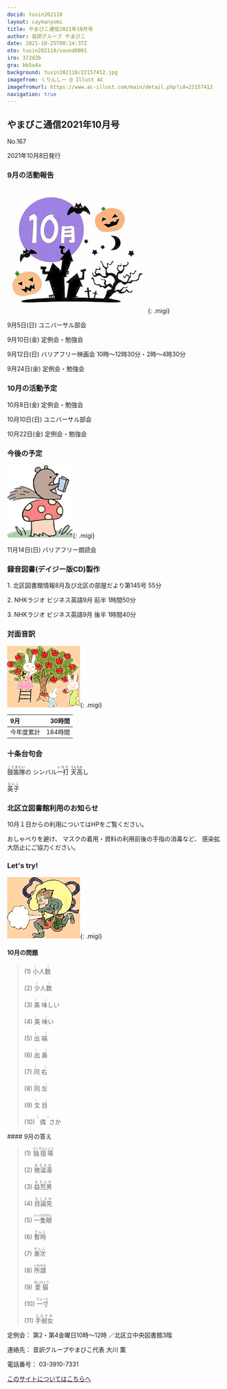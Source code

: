 ```yaml
---
docid: tusin202110
layout: caymanyomi
title: やまびこ通信2021年10月号
author: 音訳グループ やまびこ
date: 2021-10-25T00:14:37Z
oto: tusin202110/sound0001
iro: 372d2b
gra: bb5a4a
background: tusin202110/22157412.jpg
imagefrom: くりんしー @ Illust AC
imagefromurl: https://www.ac-illust.com/main/detail.php?id=22157412
navigation: true
---
```



## <span data-dur="4.21" data-begin="2.750" id="xmri_0001" markdown="1">やまびこ通信2021年10月号</span>

<span data-dur="2.551" data-begin="6.960" id="xmri_0002" markdown="1">No.167</span>

<span data-dur="5.578" data-begin="9.511" id="xmri_0003" markdown="1">2021年10月8日発行</span>


### <span data-dur="3.245" data-begin="20.114" id="xmri_0006" markdown="1">9月の活動報告</span>

![cut1](media/tusin202110/cut1.jpg){: .migi}

<span data-dur="1.894" data-begin="25.209" id="xmri_0008" markdown="1">9月5日(日)</span>
<span data-dur="2.504" data-begin="27.103" id="xmri_0009" markdown="1">ユニバーサル部会</span>

<span data-dur="1.887" data-begin="29.607" id="xmri_000A" markdown="1">9月10日(金)</span>
<span data-dur="2.986" data-begin="31.494" id="xmri_000B" markdown="1">定例会・勉強会</span>

<span data-dur="2.173" data-begin="34.480" id="xmri_000C" markdown="1">9月12日(日)</span>
<span data-dur="6.292" data-begin="36.653" id="xmri_000D" markdown="1">バリアフリー映画会 10時～12時30分・2時～4時30分</span>

<span data-dur="2.236" data-begin="42.945" id="xmri_000E" markdown="1">9月24日(金)</span>
<span data-dur="4.386" data-begin="45.181" id="xmri_000F" markdown="1">定例会・勉強会</span>


### <span data-dur="3.251" data-begin="49.567" id="xmri_0010" markdown="1">10月の活動予定</span>

<span data-dur="2.024" data-begin="52.818" id="xmri_0011" markdown="1">10月8日(金)</span>
<span data-dur="2.986" data-begin="54.842" id="xmri_0012" markdown="1">定例会・勉強会</span>

<span data-dur="2.054" data-begin="57.828" id="xmri_0013" markdown="1">10月10日(日)</span>
<span data-dur="2.504" data-begin="59.882" id="xmri_0014" markdown="1">ユニバーサル部会</span>

<span data-dur="2.391" data-begin="62.386" id="xmri_0015" markdown="1">10月22日(金)</span>
<span data-dur="4.386" data-begin="64.777" id="xmri_0016" markdown="1">定例会・勉強会</span>


### <span data-dur="2.63" data-begin="69.163" id="xmri_0017" markdown="1">今後の予定</span>

![cut2](media/tusin202110/cut2.jpg){: .migi}

<span data-dur="2.516" data-begin="73.643" id="xmri_0019" markdown="1">11月14日(日)</span>
<span data-dur="4.183" data-begin="76.159" id="xmri_001A" markdown="1">バリアフリー朗読会</span>


### <span data-dur="4.728" data-begin="80.342" id="xmri_001B" markdown="1">録音図書(デイジー版CD)製作</span>



<span data-dur="0.815" data-begin="86.689" id="xmri_001D" markdown="1">1. </span>
<span data-dur="5.546" data-begin="87.504" id="xmri_001E" markdown="1">北区図書館情報8月及び北区の部屋だより第145号</span>
<span data-dur="2.196" data-begin="93.050" id="xmri_001F" markdown="1">55分</span>

<span data-dur="0.704" data-begin="95.246" id="xmri_0020" markdown="1">2. </span>
<span data-dur="3.916" data-begin="95.950" id="xmri_0021" markdown="1">NHKラジオ ビジネス英語9月 前半</span>
<span data-dur="2.601" data-begin="99.866" id="xmri_0022" markdown="1">1時間50分</span>

<span data-dur="0.871" data-begin="102.467" id="xmri_0023" markdown="1">3. </span>
<span data-dur="3.883" data-begin="103.338" id="xmri_0024" markdown="1">NHKラジオ ビジネス英語9月 後半</span>
<span data-dur="4.067" data-begin="107.221" id="xmri_0025" markdown="1">1時間40分</span>


### <span data-dur="2.666" data-begin="111.288" id="xmri_0026" markdown="1">対面音訳</span>

![cut3](media/tusin202110/cut3.jpg){: .migi}

<span data-dur="0.972" data-begin="115.804" id="xmri_0028" markdown="1">9月</span>|<span data-dur="2.27" data-begin="116.776" id="xmri_0029" markdown="1">30時間</span>
|:---|---:|
<span data-dur="1.59" data-begin="119.046" id="xmri_002A" markdown="1">今年度累計</span>|<span data-dur="4.079" data-begin="120.636" id="xmri_002B" markdown="1">184時間</span>


### <span data-dur="2.768" data-begin="124.715" id="xmri_002C" markdown="1">十条台句会</span>

<span data-dur="9.306" data-begin="127.483" id="xmri_002D" markdown="1"><ruby>鼓笛隊<rp>(</rp><rt>こてきたい</rt><rp>)</rp></ruby>の シンバル<ruby>一打<rp>(</rp><rt>いちだ</rt><rp>)</rp>
 </ruby><ruby>天<rp>(</rp><rt>てん</rt><rp>)</rp></ruby><ruby>高<rp>(</rp><rt>たか</rt><rp>)</rp></ruby>し</span>


<span data-dur="3.257" data-begin="136.789" id="xmri_002E" markdown="1" class="haigo"><ruby>英子<rp>(</rp><rt>えいこ</rt><rp>)</rp></ruby></span>


### <span data-dur="4.024" data-begin="140.046" id="xmri_002F" markdown="1">北区立図書館利用のお知らせ</span>

<span data-dur="5.976" data-begin="144.070" id="xmri_0030" markdown="1">10月１日からの利用についてはHPをご覧ください。</span>

<span data-dur="1.452" data-begin="150.046" id="xmri_0031" markdown="1">おしゃべりを避け、</span>
<span data-dur="4.362" data-begin="151.498" id="xmri_0032" markdown="1">マスクの着用・資料の利用前後の手指の消毒など、</span>
<span data-dur="5.044" data-begin="155.860" id="xmri_0033" markdown="1">感染拡大防止にご協力ください。</span>


### <span data-dur="2.449" data-begin="161.404" id="xmri_0035" markdown="1">Let's try!</span>

![cut4](media/tusin202110/cut4.jpg){: .migi}


#### <span data-dur="2.799" data-begin="165.703" id="xmri_0037" markdown="1">10月の問題</span>





<blockquote markdown="1">
(1) <ruby>小人数<rp>(</rp><rt>（　　　）</rt><rp>)</rp></ruby>

(2) <ruby>少人数<rp>(</rp><rt>（　　　）</rt><rp>)</rp></ruby>

(3) <ruby>美味<rp>(</rp><rt>（　　　）</rt><rp>)</rp></ruby>しい

(4) <ruby>美味<rp>(</rp><rt>（　　　）</rt><rp>)</rp></ruby>い

(5) <ruby>出端<rp>(</rp><rt>（　　　）</rt><rp>)</rp></ruby>

(6) <ruby>出鼻<rp>(</rp><rt>（　　　）</rt><rp>)</rp></ruby>

(7) <ruby>同右<rp>(</rp><rt>（　　　）</rt><rp>)</rp></ruby>

(8) <ruby>同左<rp>(</rp><rt>（　　　）</rt><rp>)</rp></ruby>

(9) <ruby>文目<rp>(</rp><rt>（　　　）</rt><rp>)</rp></ruby>

(10) <ruby>偶<rp>(</rp><rt>（　　　）</rt><rp>)</rp></ruby>さか


</blockquote>
#### <span data-dur="2.644" data-begin="173.027" id="xmri_0039" markdown="1">9月の答え</span>

<blockquote markdown="1">
<span data-dur="1.178" data-begin="175.671" id="xmri_003A" markdown="1">(1) </span>
<span data-dur="2.56" data-begin="176.849" id="xmri_003B" markdown="1"><ruby>独擅場<rp>(</rp><rt>どくせんじょう</rt><rp>)</rp></ruby></span>

<span data-dur="1.017" data-begin="179.409" id="xmri_003C" markdown="1">(2) </span>
<span data-dur="2.308" data-begin="180.426" id="xmri_003D" markdown="1"><ruby>微温湯<rp>(</rp><rt>ぬるまゆ</rt><rp>)</rp></ruby></span>

<span data-dur="1.144" data-begin="182.734" id="xmri_003E" markdown="1">(3) </span>
<span data-dur="2.262" data-begin="183.878" id="xmri_003F" markdown="1"><ruby>益荒男<rp>(</rp><rt>ますらお</rt><rp>)</rp></ruby></span>

<span data-dur="1.118" data-begin="186.140" id="xmri_0040" markdown="1">(4) </span>
<span data-dur="2.263" data-begin="187.258" id="xmri_0041" markdown="1"><ruby>目論見<rp>(</rp><rt>もくろみ</rt><rp>)</rp></ruby></span>

<span data-dur="1.046" data-begin="189.521" id="xmri_0042" markdown="1">(5) </span>
<span data-dur="2.443" data-begin="190.567" id="xmri_0043" markdown="1"><ruby>一隻眼<rp>(</rp><rt>いっせきがん</rt><rp>)</rp></ruby></span>

<span data-dur="1.177" data-begin="193.010" id="xmri_0044" markdown="1">(6) </span>
<span data-dur="2.171" data-begin="194.187" id="xmri_0045" markdown="1"><ruby>暫時<rp>(</rp><rt>ざんじ</rt><rp>)</rp></ruby></span>

<span data-dur="1.17" data-begin="196.358" id="xmri_0046" markdown="1">(7) </span>
<span data-dur="2.153" data-begin="197.528" id="xmri_0047" markdown="1"><ruby>漸次<rp>(</rp><rt>ぜんじ</rt><rp>)</rp></ruby></span>

<span data-dur="1.211" data-begin="199.681" id="xmri_0048" markdown="1">(8) </span>
<span data-dur="2.181" data-begin="200.892" id="xmri_0049" markdown="1"><ruby>所謂<rp>(</rp><rt>いわゆる</rt><rp>)</rp></ruby></span>

<span data-dur="1.197" data-begin="203.073" id="xmri_004A" markdown="1">(9) </span>
<span data-dur="2.248" data-begin="204.270" id="xmri_004B" markdown="1"><ruby>愛猫<rp>(</rp><rt>あいびょう</rt><rp>)</rp></ruby></span>

<span data-dur="1.137" data-begin="206.518" id="xmri_004C" markdown="1">(10) </span>
<span data-dur="2.165" data-begin="207.655" id="xmri_004D" markdown="1"><ruby>一寸<rp>(</rp><rt>ちょっと</rt><rp>)</rp></ruby></span>

<span data-dur="1.434" data-begin="209.820" id="xmri_004E" markdown="1">(11) </span>
<span data-dur="2.258" data-begin="211.254" id="xmri_004F" markdown="1"><ruby>手弱女<rp>(</rp><rt>たおやめ</rt><rp>)</rp></ruby></span>

</blockquote>


<span data-dur="1.205" data-begin="213.512" id="xmri_0050" markdown="1">定例会：</span>
<span data-dur="3.237" data-begin="214.717" id="xmri_0051" markdown="1">第2・第4金曜日10時～12時</span>
<span data-dur="3.048" data-begin="217.954" id="xmri_0052" markdown="1">／北区立中央図書館3階</span>  

<span data-dur="1.318" data-begin="221.002" id="xmri_0053" markdown="1">連絡先：</span>
<span data-dur="3.965" data-begin="222.320" id="xmri_0054" markdown="1">音訳グループやまびこ代表 大川 薫</span>  

<span data-dur="1.409" data-begin="226.285" id="xmri_0055" markdown="1">電話番号：</span>
<span data-dur="4.305" data-begin="227.694" id="xmri_0056" markdown="1">03-3910-7331</span>  

<a data-dur="5.93" data-begin="231.999" id="xmri_0057" markdown="1" href="mailto:ymbk2016ml@gmail.com?Subject=やまびこウェブサイトについて">このサイトについてはこちらへ</a>


